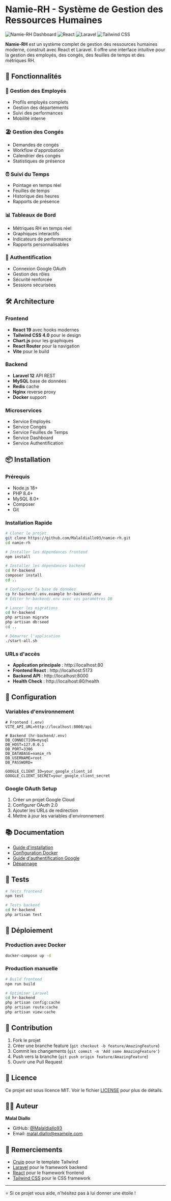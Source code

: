 # Namie-RH - Système de Gestion des Ressources Humaines

![Namie-RH Dashboard](https://img.shields.io/badge/Namie-RH-HR%20Dashboard-blue)
![React](https://img.shields.io/badge/React-19.0.0-blue)
![Laravel](https://img.shields.io/badge/Laravel-12.x-red)
![Tailwind CSS](https://img.shields.io/badge/Tailwind-CSS-4.0-38B2AC)

**Namie-RH** est un système complet de gestion des ressources humaines moderne, construit avec React et Laravel. Il offre une interface intuitive pour la gestion des employés, des congés, des feuilles de temps et des métriques RH.

## 🚀 Fonctionnalités

### 👥 Gestion des Employés
- Profils employés complets
- Gestion des départements
- Suivi des performances
- Mobilité interne

### 🏖️ Gestion des Congés
- Demandes de congés
- Workflow d'approbation
- Calendrier des congés
- Statistiques de présence

### ⏰ Suivi du Temps
- Pointage en temps réel
- Feuilles de temps
- Historique des heures
- Rapports de présence

### 📊 Tableaux de Bord
- Métriques RH en temps réel
- Graphiques interactifs
- Indicateurs de performance
- Rapports personnalisables

### 🔐 Authentification
- Connexion Google OAuth
- Gestion des rôles
- Sécurité renforcée
- Sessions sécurisées

## 🛠️ Architecture

### Frontend
- **React 19** avec hooks modernes
- **Tailwind CSS 4.0** pour le design
- **Chart.js** pour les graphiques
- **React Router** pour la navigation
- **Vite** pour le build

### Backend
- **Laravel 12** API REST
- **MySQL** base de données
- **Redis** cache
- **Nginx** reverse proxy
- **Docker** support

### Microservices
- Service Employés
- Service Congés
- Service Feuilles de Temps
- Service Dashboard
- Service Authentification

## 📦 Installation

### Prérequis
- Node.js 18+
- PHP 8.4+
- MySQL 8.0+
- Composer
- Git

### Installation Rapide

```bash
# Cloner le projet
git clone https://github.com/Malaldiallo93/namie-rh.git
cd namie-rh

# Installer les dépendances frontend
npm install

# Installer les dépendances backend
cd hr-backend
composer install
cd ..

# Configurer la base de données
cp hr-backend/.env.example hr-backend/.env
# Éditer hr-backend/.env avec vos paramètres DB

# Lancer les migrations
cd hr-backend
php artisan migrate
php artisan db:seed
cd ..

# Démarrer l'application
./start-all.sh
```

### URLs d'accès
- **Application principale** : http://localhost:80
- **Frontend React** : http://localhost:5173
- **Backend API** : http://localhost:8000
- **Health Check** : http://localhost:80/health

## 🔧 Configuration

### Variables d'environnement

```env
# Frontend (.env)
VITE_API_URL=http://localhost:8000/api

# Backend (hr-backend/.env)
DB_CONNECTION=mysql
DB_HOST=127.0.0.1
DB_PORT=3306
DB_DATABASE=namie_rh
DB_USERNAME=root
DB_PASSWORD=

GOOGLE_CLIENT_ID=your_google_client_id
GOOGLE_CLIENT_SECRET=your_google_client_secret
```

### Google OAuth Setup
1. Créer un projet Google Cloud
2. Configurer OAuth 2.0
3. Ajouter les URLs de redirection
4. Mettre à jour les variables d'environnement

## 📚 Documentation

- [Guide d'installation](README-SETUP.md)
- [Configuration Docker](README-DOCKER.md)
- [Guide d'authentification Google](GUIDE-AUTHENTIFICATION-GOOGLE.md)
- [Dépannage](GUIDE-DEPANNAGE-CONNEXION.md)

## 🧪 Tests

```bash
# Tests frontend
npm test

# Tests backend
cd hr-backend
php artisan test
```

## 🚀 Déploiement

### Production avec Docker
```bash
docker-compose up -d
```

### Production manuelle
```bash
# Build frontend
npm run build

# Optimiser Laravel
cd hr-backend
php artisan config:cache
php artisan route:cache
php artisan view:cache
```

## 🤝 Contribution

1. Fork le projet
2. Créer une branche feature (`git checkout -b feature/AmazingFeature`)
3. Commit les changements (`git commit -m 'Add some AmazingFeature'`)
4. Push vers la branche (`git push origin feature/AmazingFeature`)
5. Ouvrir une Pull Request

## 📄 Licence

Ce projet est sous licence MIT. Voir le fichier [LICENSE](LICENSE) pour plus de détails.

## 👨‍💻 Auteur

**Malal Diallo**
- GitHub: [@Malaldiallo93](https://github.com/Malaldiallo93)
- Email: malal.diallo@example.com

## 🙏 Remerciements

- [Cruip](https://cruip.com/) pour le template Tailwind
- [Laravel](https://laravel.com/) pour le framework backend
- [React](https://reactjs.org/) pour le framework frontend
- [Tailwind CSS](https://tailwindcss.com/) pour le CSS framework

---

⭐ Si ce projet vous aide, n'hésitez pas à lui donner une étoile !

